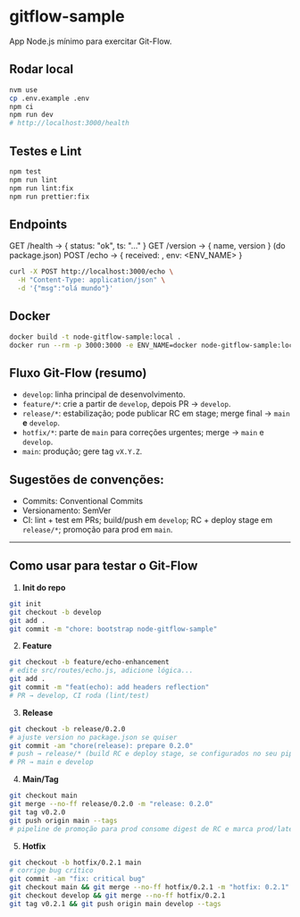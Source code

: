 # gitflow-sample

App Node.js mínimo para exercitar Git-Flow.

## Rodar local

```bash
nvm use
cp .env.example .env
npm ci
npm run dev
# http://localhost:3000/health
```

## Testes e Lint

```bash
npm test
npm run lint
npm run lint:fix
npm run prettier:fix
```

## Endpoints

GET /health → { status: "ok", ts: "..." }
GET /version → { name, version } (do package.json)
POST /echo → { received: <body>, env: <ENV_NAME> }

```bash
curl -X POST http://localhost:3000/echo \
  -H "Content-Type: application/json" \
  -d '{"msg":"olá mundo"}'
```

## Docker

```bash
docker build -t node-gitflow-sample:local .
docker run --rm -p 3000:3000 -e ENV_NAME=docker node-gitflow-sample:local
```

## Fluxo Git-Flow (resumo)

* `develop`: linha principal de desenvolvimento.
* `feature/*`: crie a partir de `develop`, depois PR → `develop`.
* `release/*`: estabilização; pode publicar RC em stage; merge final → `main` **e** `develop`.
* `hotfix/*`: parte de `main` para correções urgentes; merge → `main` e `develop`.
* `main`: produção; gere tag `vX.Y.Z`.

## Sugestões de convenções:

* Commits: Conventional Commits
* Versionamento: SemVer
* CI: lint + test em PRs; build/push em `develop`; RC + deploy stage em `release/*`; promoção para prod em `main`.

---

## Como usar para testar o Git-Flow

1. **Init do repo**
```bash
git init
git checkout -b develop
git add .
git commit -m "chore: bootstrap node-gitflow-sample"
```

2. **Feature**
```bash
git checkout -b feature/echo-enhancement
# edite src/routes/echo.js, adicione lógica...
git add .
git commit -m "feat(echo): add headers reflection"
# PR → develop, CI roda (lint/test)
```

3. **Release**
```bash
git checkout -b release/0.2.0
# ajuste version no package.json se quiser
git commit -am "chore(release): prepare 0.2.0"
# push → release/* (build RC e deploy stage, se configurados no seu pipeline)
# PR → main e develop
```

4. **Main/Tag**
```bash
git checkout main
git merge --no-ff release/0.2.0 -m "release: 0.2.0"
git tag v0.2.0
git push origin main --tags
# pipeline de promoção para prod consome digest de RC e marca prod/latest
```

5. **Hotfix**
```bash
git checkout -b hotfix/0.2.1 main
# corrige bug crítico
git commit -am "fix: critical bug"
git checkout main && git merge --no-ff hotfix/0.2.1 -m "hotfix: 0.2.1"
git checkout develop && git merge --no-ff hotfix/0.2.1
git tag v0.2.1 && git push origin main develop --tags
```